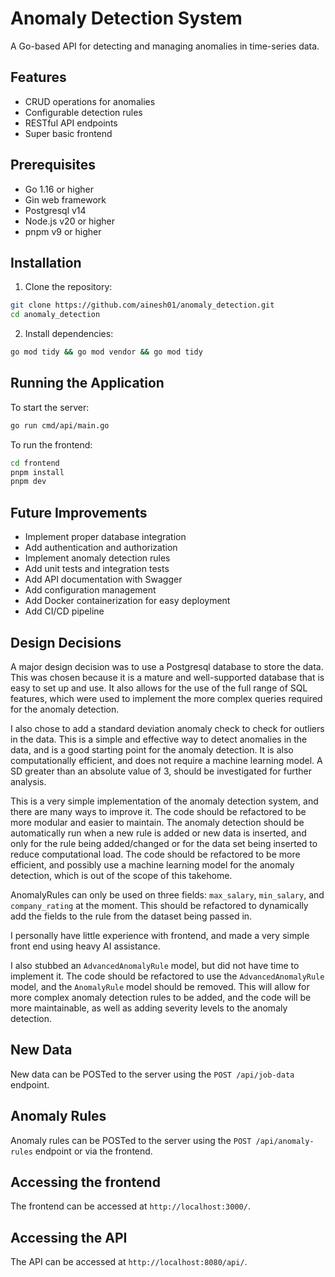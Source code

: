 # Anomaly Detection System

A Go-based API for detecting and managing anomalies in time-series data.

## Features

- CRUD operations for anomalies
- Configurable detection rules
- RESTful API endpoints
- Super basic frontend

## Prerequisites

- Go 1.16 or higher
- Gin web framework
- Postgresql v14
- Node.js v20 or higher
- pnpm v9 or higher

## Installation

1. Clone the repository:
```bash
git clone https://github.com/ainesh01/anomaly_detection.git
cd anomaly_detection
```

2. Install dependencies:
```bash
go mod tidy && go mod vendor && go mod tidy
```

## Running the Application

To start the server:

```bash
go run cmd/api/main.go
```

To run the frontend:
```bash
cd frontend
pnpm install
pnpm dev
```

## Future Improvements

- Implement proper database integration
- Add authentication and authorization
- Implement anomaly detection rules
- Add unit tests and integration tests
- Add API documentation with Swagger
- Add configuration management
- Add Docker containerization for easy deployment
- Add CI/CD pipeline

## Design Decisions

A major design decision was to use a Postgresql database to store the data. This was chosen because it is a mature and well-supported database that is easy to set up and use. It also allows for the use of the full range of SQL features, which were used to implement the more complex queries required for the anomaly detection. 

I also chose to add a standard deviation anomaly check to check for outliers in the data. This is a simple and effective way to detect anomalies in the data, and is a good starting point for the anomaly detection. It is also computationally efficient, and does not require a machine learning model. A SD greater than an absolute value of 3, should be investigated for further analysis. 

This is a very simple implementation of the anomaly detection system, and there are many ways to improve it. The code should be refactored to be more modular and easier to maintain. The anomaly detection should be automatically run when a new rule is added or new data is inserted, and only for the rule being added/changed or for the data set being inserted to reduce computational load. The code should be refactored to be more efficient, and possibly use a machine learning model for the anomaly detection, which is out of the scope of this takehome. 

AnomalyRules can only be used on three fields: `max_salary`, `min_salary`, and `company_rating` at the moment. This should be refactored to dynamically add the fields to the rule from the dataset being passed in.

I personally have little experience with frontend, and made a very simple front end using heavy AI assistance. 

I also stubbed an `AdvancedAnomalyRule` model, but did not have time to implement it. The code should be refactored to use the `AdvancedAnomalyRule` model, and the `AnomalyRule` model should be removed. This will allow for more complex anomaly detection rules to be added, and the code will be more maintainable, as well as adding severity levels to the anomaly detection. 

## New Data
New data can be POSTed to the server using the `POST /api/job-data` endpoint.

## Anomaly Rules
Anomaly rules can be POSTed to the server using the `POST /api/anomaly-rules` endpoint or via the frontend.

## Accessing the frontend
The frontend can be accessed at `http://localhost:3000/`.

## Accessing the API
The API can be accessed at `http://localhost:8080/api/`.

